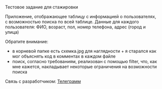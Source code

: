 Тестовое задание для стажировки

Приложение, отображающее таблицу с информацией о пользователях, с возможностью поиска по всей таблице. 
Данные для каждого пользователя: 
ФИО, 
возраст, 
пол, 
номер телефона, 
адрес (город и улица) 

Обратите внимание: 
- в корневой папке есть схемка.jpg для наглядности + я старался как мог объяснять код в комментах в каждом файле
- поиск, согласно требованиям, реализован с помощью filter, что, как мне кажется, накладывает некоторые ограничения на возможности поиска

Связь с разработчиком:
[Телеграмм](https://t.me/art_neko21)